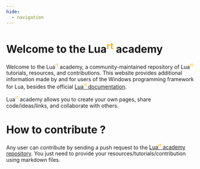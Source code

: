 ```yaml
---
hide:
  - navigation
---
```

#    
# Welcome to the Lua<sup style="color:#FFB300">rt</sup> academy
Welcome to the Lua<sup style="color:#FFB300">rt</sup> academy, a community-maintained repository of Lua<sup style="color:#FFB300">rt</sup> tutorials, resources, and contributions. This website provides additional information made by and for users of the Windows programming framework for Lua, besides the official [Lua<sup style="color:#FFB300">rt</sup> documentation](https://luart.org/doc/index.html).

Lua<sup style="color:#FFB300">rt</sup> academy allows you to create your own pages, share code/ideas/links, and collaborate with others.
  
#    
#  
# How to contribute ?
Any user can contribute by sending a push request to the [Lua<sup style="color:#FFB300">rt</sup> academy repository]().
You just need to provide your resources/tutorials/contribution using markdown files.